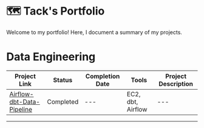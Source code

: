 # 🗺 Tack's Portfolio

Welcome to my portfolio! Here, I document a summary of my projects. 

# Data Engineering

| Project Link | Status | Completion Date | Tools | Project Description | 
|---|---|---|---|---|
| [Airflow-dbt-Data-Pipeline](https://github.com/Tack-Theerapat/Airflow-dbt-Data-Pipeline) | Completed |---| EC2, dbt, Airflow |---|
***
